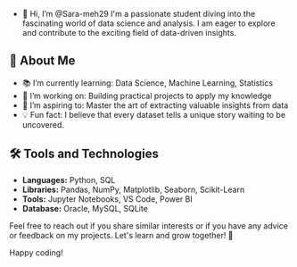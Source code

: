 - 👋 Hi, I’m @Sara-meh29
I'm a passionate student diving into the fascinating world of data science and analysis. I am eager to explore and contribute to the exciting field of data-driven insights.

## 🚀 About Me

- 📚 I’m currently learning: Data Science, Machine Learning, Statistics
- 🔭 I’m working on: Building practical projects to apply my knowledge
- 🌱 I’m aspiring to: Master the art of extracting valuable insights from data
- 💡 Fun fact: I believe that every dataset tells a unique story waiting to be uncovered.

## 🛠️ Tools and Technologies

- **Languages:** Python, SQL
- **Libraries:** Pandas, NumPy, Matplotlib, Seaborn, Scikit-Learn
- **Tools:** Jupyter Notebooks, VS Code, Power BI
- **Database:** Oracle, MySQL, SQLite

Feel free to reach out if you share similar interests or if you have any advice or feedback on my projects. Let's learn and grow together! 🌱

Happy coding!
